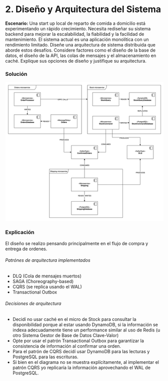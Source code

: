 # 2. Diseño y Arquitectura del Sistema

**Escenario:**
Una start up local de reparto de comida a domicilio
está experimentando un rápido crecimiento.
Necesita rediseñar su sistema backend para mejorar
la escalabilidad, la fiabilidad y la facilidad de
mantenimiento. El sistema actual es una aplicación
monolítica con un rendimiento limitado.
Diseñe una arquitectura de sistema distribuida que
aborde estos desafíos. Considere factores como el
diseño de la base de datos, el diseño de la API, las
colas de mensajes y el almacenamiento en caché.
Explique sus opciones de diseño y justifique su
arquitectura.

### Solución
![Component diagram](docs/diagram.svg)

### Explicación
El diseño se realizo pensando principalmente en el flujo de compra y entrega de ordenes.

###### Patrónes de arquitectura implementados
- DLQ (Cola de mensajes muertos)
- SAGA (Choreography-based)
- CQRS (se replica usando el WAL)
- Transactional Outbox

###### Decisiones de arquitectura
- Decidí no usar caché en el micro de Stock para consultar la disponibilidad porque al estar usando DynamoDB,
  si la información se indexa adecuadamente tiene un performance similar al uso de Redis (u otro Sistema Gestor de Base de Datos Clave-Valor)
- Opte por usar el patrón Transactional Outbox para garantizar la consistencia de información al confirmar una orden.
- Para el patrón de CQRS decidí usar DynamoDB para las lecturas y PostgreSQL para las escrituras.
- Si bien en el diagrama no se muestra explícitamente, al implementar el patrón CQRS yo replicaría la información aprovechando el WAL de PostgreSQL.